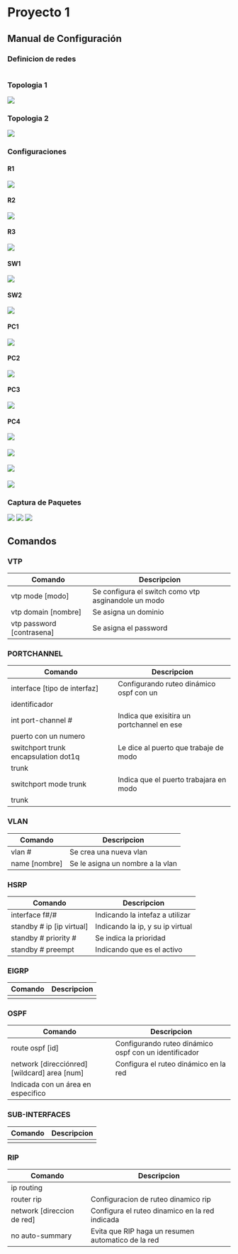 # Proyecto 1

## Manual de Configuración

### Definicion de redes
![]()

### Topologia 1
![](imgs/topo1.JPG)

### Topologia 2
![](imgs/)

### Configuraciones

#### R1
![](imgs/ip_r1.JPG)

#### R2
![](imgs/ip_r2.JPG)

#### R3
![](imgs/ip_r3.JPG)

#### SW1
![](imgs/trunk_sw1.JPG)

#### SW2
![](imgs/trunk_sw2.JPG)

#### PC1
![](imgs/pc1.JPG)

#### PC2
![](imgs/pc2.JPG)

#### PC3
![](imgs/pc3.JPG)

#### PC4
![](imgs/pc4.JPG)

#### 
![](imgs/)

#### 
![](imgs/)

#### 
![](imgs/)

### Captura de Paquetes
![](imgs/paquetes_ping.JPG)
![](imgs/paquetes_direcciones.JPG)
![](imgs/capturas_hex.JPG)


## Comandos

### VTP
| Comando | Descripcion |
|---|---|
| vtp mode [modo] | Se configura el switch como vtp asginandole un modo |
| vtp domain [nombre] | Se asigna un dominio |
| vtp password [contrasena] | Se asigna el password |

### PORTCHANNEL
| Comando | Descripcion |
|---|---|
| interface [tipo de interfaz] | Configurando ruteo dinámico ospf con un
identificador |
| int port-channel # | Indica que exisitira un portchannel en ese
puerto con un numero |
| switchport trunk encapsulation dot1q | Le dice al puerto que trabaje de modo
trunk |
| switchport mode trunk | Indica que el puerto trabajara en modo
trunk |

### VLAN
| Comando | Descripcion |
|---|---|
| vlan # | Se crea una nueva vlan |
| name [nombre] | Se le asigna un nombre a la vlan |

### HSRP
| Comando | Descripcion |
|---|---|
| interface f#/# | Indicando la intefaz a utilizar |
| standby # ip [ip virtual] | Indicando la ip, y su ip virtual |
| standby # priority # | Se indica la prioridad |
| standby # preempt | Indicando que es el activo |

### EIGRP
| Comando | Descripcion |
|---|---|
|  |  |

### OSPF
| Comando | Descripcion |
|---|---|
| route ospf [id] | Configurando ruteo dinámico ospf con un identificador |
| network [direcciónred] [wildcard] area [num] | Configura el ruteo dinámico en la red
Indicada con un área en especifico |

### SUB-INTERFACES
| Comando | Descripcion |
|---|---|
|  |  |

### RIP
| Comando | Descripcion |
|---|---|
| ip routing |  |
| router rip | Configuracion de ruteo dinamico rip |
| network [direccion de red] | Configura el ruteo dinamico en la red indicada |
| no auto-summary | Evita que RIP haga un resumen automatico de la red |


